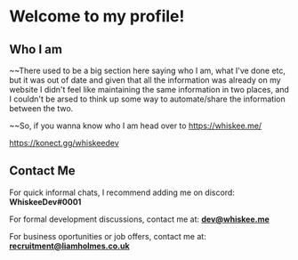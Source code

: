 # Welcome to my profile!

## Who I am
~~There used to be a big section here saying who I am, what I've done etc, but it was out of date and given that all the information was already on my website I didn't feel like maintaining the same information in two places, and I couldn't be arsed to think up some way to automate/share the information between the two.

~~So, if you wanna know who I am head over to https://whiskee.me/

https://konect.gg/whiskeedev


## Contact Me
For quick informal chats, I recommend adding me on discord: **WhiskeeDev#0001**

For formal development discussions, contact me at: **[dev@whiskee.me](mailto:dev@whiskee.me)**

For business oportunities or job offers, contact me at: **[recruitment@liamholmes.co.uk](mailto:recruitment@liamholmes.co.uk)**
